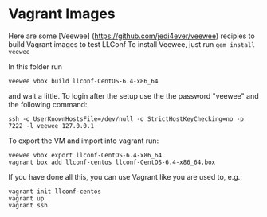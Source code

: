 Vagrant Images
==============

Here are some [Veewee] (https://github.com/jedi4ever/veewee) recipies to build Vagrant images to test LLConf
To install Veewee, just run `gem install veewee`

In this folder run

    veewee vbox build llconf-CentOS-6.4-x86_64

and wait a little. To login after the setup use the the password "veewee" and the following command:

    ssh -o UserKnownHostsFile=/dev/null -o StrictHostKeyChecking=no -p 7222 -l veewee 127.0.0.1

To export the VM and import into vagrant run:

    veewee vbox export llconf-CentOS-6.4-x86_64
    vagrant box add llconf-centos llconf-CentOS-6.4-x86_64.box

If you have done all this, you can use Vagrant like you are used to, e.g.:

    vagrant init llconf-centos
    vagrant up
    vagrant ssh
